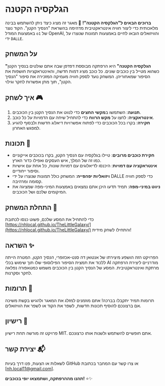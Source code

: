 # הגלקסיה הקטנה

**ברוכים הבאים ל"הגלקסיה הקטנה"!** 🌌 מאגר זה מציג כיצד ניתן להשתמש בבינה מלאכותית כדי ליצור חוויה אינטראקטיבית מדהימה בהשראת "הנסיך הקטן". הקוד נוצר באמצעות המודל `o1` של OpenAI, והוויזואלים הובאו לחיים באמצעות תמונות שנוצרו על ידי `DALLE`.

## על המשחק

**"הגלקסיה הקטנה"** היא הרפתקה מבוססת דפדפן שבה אתם שולטים בנסיך הקטן כשהוא מטייל בין כוכבים שונים. כל כוכב מציג דמות חדשה, והאינטראקציות חושפות את הסיפור שמאחוריהן. המשחק נועד לספק חוויה מעמיקה המזכירה את סיפור "הנסיך הקטן", תוך מתן אפשרות לחקר וגילוי.

## איך לשחק 🎮

1. **תנועה**: השתמשו ב**מקשי החצים** כדי לנווט את הנסיך הקטן בין הכוכבים.
2. **אינטראקציה**: לחצו על **מקש הרווח** כדי להתחיל שיחה עם הדמויות על כל כוכב.
3. **חקירה**: בקרו בכל הכוכבים כדי לפתוח אפשרויות דיאלוג חדשות ולבסוף להגיע למפגש האחרון.

## תכונות 🌠

- **חקירת כוכבים מרובים**: טיילו בגלקסיה עם הנסיך הקטן, בקרו בכוכבים אייקוניים כמו זה של המלך, איש העסקים ואפילו כדור הארץ.
- **אינטראקציה עם דמויות**: היכנסו לדיאלוגים עם דמויות שונות, כל אחת עם אישיות וסיפור ייחודיים.
- **ויזואליות יפהפייה**: המשחק כולל תמונות שנוצרו על ידי DALLE כדי לספק חוויה קסומה ומרהיבה.
- **ניווט במיני-מפה**: תמיד תדעו היכן אתם נמצאים באמצעות המיני-מפה שמציגה את המיקומים שלכם ושל הכוכבים.

## התחלת המשחק 🚀

כדי להתחיל את המסע שלכם, פשוט כנסו לכתובת [https://nhlocal.github.io/TheLittleGalaxy/](https://nhlocal.github.io/TheLittleGalaxy/) והתחילו לשחק מידית!

## השראה ✨

הפרויקט הזה הושפע מיצירתו של אנטואן דה סנט-אכזופרי, *הנסיך הקטן*. המטרה הייתה ללכוד את תמצית הסיפור הפילוסופי שלו תוך שימוש בכלי AI מודרניים ליצירת הרפתקה מרתקת ואינטראקטיבית. המסע של הנסיך הקטן בין הכוכבים משמש כמטאפורה נפלאה לחקר וסקרנות.

## תרומות 🤝

תרומות תמיד יתקבלו בברכה! אתם מוזמנים למזלג את המאגר ולהגיש בקשת משיכה אם ברצונכם להוסיף תכונות חדשות, לשפר את הקוד או לשפר את הוויזואלים.

## רישיון 📄

פרויקט זה מורשה תחת רישיון MIT. אתם חופשיים להשתמש ולשנות אותו כרצונכם.

## יצירת קשר 📬

לשאלות או הצעות, פנו דרך בעיות GitHub או צרו קשר עם המחבר בכתובת [nh.local11@gmail.com].

**תהנו מההרפתקה, ושתמצאו יופי בכוכבים!** ⭐✨
